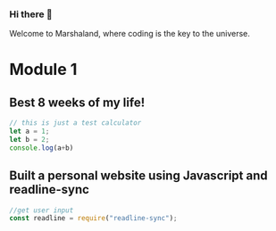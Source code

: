 ### Hi there 👋

Welcome to Marshaland, where coding is the key to the universe.

# Module 1
## Best 8 weeks of my life!

```javascript
// this is just a test calculator
let a = 1;
let b = 2;
console.log(a+b)
```

## Built a personal website using Javascript and readline-sync
```javascript
//get user input
const readline = require("readline-sync");



